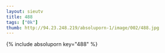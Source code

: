 ```yaml
--- 
layout: sieutv
title: 488
tags: ["0k"]
thumb: http://94.23.248.219/absoluporn-1/image/002/488.jpg
---
```

{% include absoluporn key="488" %} 
